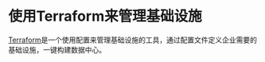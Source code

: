 # 使用Terraform来管理基础设施

[Terraform](https://www.terraform.io/)是一个使用配置来管理基础设施的工具，通过配置文件定义企业需要的基础设施，一键构建数据中心。

